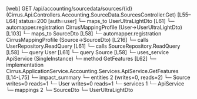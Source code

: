 [web] GET /api/accounting/sourcedata/sources/{id}  (Cirrus.Api.Controllers.Accounting.SourceData.SourcesController.Get)  [L55–L64] status=200 [auth=user]
  └─ maps_to UserUltraLightDto [L61]
    └─ automapper.registration CirrusMappingProfile (User->UserUltraLightDto) [L103]
  └─ maps_to SourceDto [L58]
    └─ automapper.registration CirrusMappingProfile (Source->SourceDto) [L216]
  └─ calls UserRepository.ReadQuery [L61]
  └─ calls SourceRepository.ReadQuery [L58]
  └─ query User [L61]
  └─ query Source [L58]
  └─ uses_service ApiService (SingleInstance)
    └─ method GetFeatures [L62]
      └─ implementation Cirrus.ApplicationService.Accounting.Services.ApiService.GetFeatures [L14-L75]
  └─ impact_summary
    └─ entities 2 (writes=0, reads=2)
      └─ Source writes=0 reads=1
      └─ User writes=0 reads=1
    └─ services 1
      └─ ApiService
    └─ mappings 2
      └─ SourceDto
      └─ UserUltraLightDto

